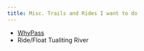 ```yaml
---
title: Misc. Trails and Rides I want to do
---
```


* [WhyPass](https://www.singletracks.com/bike-trails/whypass.html)
* Ride/Float Tualiting River
